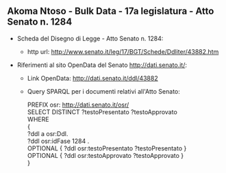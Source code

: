 ## Akoma Ntoso - Bulk Data - 17a legislatura - Atto Senato n. 1284 ##

* Scheda del Disegno di Legge - Atto Senato n. 1284:
	* http url: http://www.senato.it/leg/17/BGT/Schede/Ddliter/43882.htm

* Riferimenti al sito OpenData del Senato http://dati.senato.it/:
	* Link OpenData: http://dati.senato.it/ddl/43882
	* Query SPARQL per i documenti relativi all'Atto Senato:

        PREFIX osr: <http://dati.senato.it/osr/>  
		SELECT DISTINCT ?testoPresentato ?testoApprovato  
		WHERE  
		{  
		    ?ddl a osr:Ddl.  
		    ?ddl osr:idFase 1284 .  
		    OPTIONAL { ?ddl osr:testoPresentato ?testoPresentato }  
		    OPTIONAL { ?ddl osr:testoApprovato ?testoApprovato }  
		}
		
